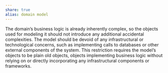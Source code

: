 ```yaml
---
share: true
alias: domain model
---
```


The domain’s business logic is already inherently complex, so the objects used for modeling it should not introduce any additional accidental complexities. The model should be devoid of any infrastructural or technological concerns, such as implementing calls to databases or other external components of the system. This restriction requires the model’s objects to be plain old objects, objects implementing business logic without relying on or directly incorporating any infrastructural components or frameworks.
